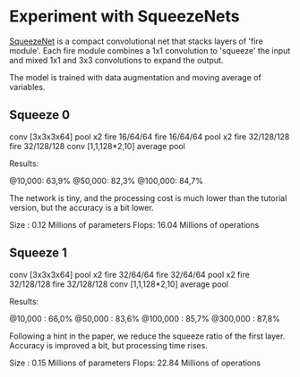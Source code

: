 # Experiment with SqueezeNets

[SqueezeNet](https://arxiv.org/abs/1602.07360) is a compact convolutional net
that stacks layers of 'fire module'. Each fire module combines a 1x1 convolution
to 'squeeze' the input and mixed 1x1 and 3x3 convolutions to expand the output.

The model is trained with data augmentation and moving average of variables.

## Squeeze 0

conv [3x3x3x64]
pool x2
fire 16/64/64
fire 16/64/64
pool x2
fire 32/128/128
fire 32/128/128
conv [1,1,128*2,10]
average pool

Results:

@10,000:  63,9%
@50,000:  82,3%
@100,000: 84,7%

The network is tiny, and the processing cost is much lower than the tutorial
version, but the accuracy is a bit lower.

Size : 0.12 Millions of parameters
Flops: 16.04 Millions of operations

## Squeeze 1

conv [3x3x3x64]
pool x2
fire 32/64/64
fire 32/64/64
pool x2
fire 32/128/128
fire 32/128/128
conv [1,1,128*2,10]
average pool

Results:

@10,000  : 66,0%
@50,000  : 83,6%
@100,000 : 85,7%
@300,000 : 87,8%

Following a hint in the paper, we reduce the squeeze ratio of the first layer.
Accuracy is improved a bit, but processing time rises.

Size : 0.15 Millions of parameters
Flops: 22.84 Millions of operations

